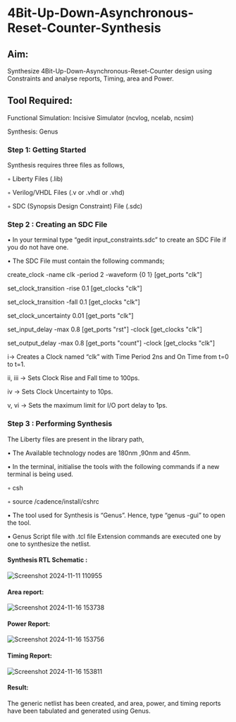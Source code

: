 
<h1>4Bit-Up-Down-Asynchronous-Reset-Counter-Synthesis</h1>

## Aim:

Synthesize 4Bit-Up-Down-Asynchronous-Reset-Counter design using Constraints and analyse reports, Timing, area and Power.

## Tool Required:

Functional Simulation: Incisive Simulator (ncvlog, ncelab, ncsim)

Synthesis: Genus

### Step 1: Getting Started

Synthesis requires three files as follows,

◦ Liberty Files (.lib)

◦ Verilog/VHDL Files (.v or .vhdl or .vhd)

◦ SDC (Synopsis Design Constraint) File (.sdc)

 ### Step 2 : Creating an SDC File

•	In your terminal type “gedit input_constraints.sdc” to create an SDC File if you do not have one.

•	The SDC File must contain the following commands;

create_clock -name clk -period 2 -waveform {0 1} [get_ports "clk"]

set_clock_transition -rise 0.1 [get_clocks "clk"]

set_clock_transition -fall 0.1 [get_clocks "clk"]

set_clock_uncertainty 0.01 [get_ports "clk"]

set_input_delay -max 0.8 [get_ports "rst"] -clock [get_clocks "clk"]

set_output_delay -max 0.8 [get_ports "count"] -clock [get_clocks "clk"]

i→ Creates a Clock named “clk” with Time Period 2ns and On Time from t=0 to t=1.

ii, iii → Sets Clock Rise and Fall time to 100ps.

iv → Sets Clock Uncertainty to 10ps.

v, vi → Sets the maximum limit for I/O port delay to 1ps.

### Step 3 : Performing Synthesis

The Liberty files are present in the library path,

• The Available technology nodes are 180nm ,90nm and 45nm.

• In the terminal, initialise the tools with the following commands if a new terminal is being
used.

◦ csh

◦ source /cadence/install/cshrc

• The tool used for Synthesis is “Genus”. Hence, type “genus -gui” to open the tool.

• Genus Script file with .tcl file Extension commands are executed one by one to synthesize the netlist.

#### Synthesis RTL Schematic :

![Screenshot 2024-11-11 110955](https://github.com/user-attachments/assets/39005c18-b34d-480f-b8eb-92ede19466cf)

#### Area report:

![Screenshot 2024-11-16 153738](https://github.com/user-attachments/assets/cd7f6c58-c204-4fe9-8dbb-f5ac66c32411)

#### Power Report:

![Screenshot 2024-11-16 153756](https://github.com/user-attachments/assets/a132e1f1-bad2-4c2d-96c0-4ce3f843581e)

#### Timing Report: 

![Screenshot 2024-11-16 153811](https://github.com/user-attachments/assets/827dc3ca-04d4-488e-8192-31228c8256e2)

#### Result: 

The generic netlist has been created, and area, power, and timing reports have been tabulated and generated using Genus.






